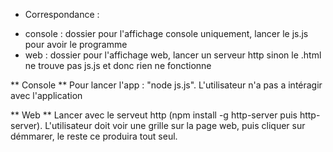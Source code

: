 * Correspondance : 
 - console : dossier pour l'affichage console uniquement, lancer le js.js pour avoir le programme
 - web : dossier pour l'affichage web, lancer un serveur http sinon le .html ne trouve pas js.js et donc rien ne fonctionne


** Console ** 
  Pour lancer l'app : "node js.js".
L'utilisateur n'a pas a intéragir avec l'application


** Web **
  Lancer avec le serveut http (npm install -g http-server puis http-server).
L'utilisateur doit voir une grille sur la page web, puis cliquer sur démmarer, le reste ce produira tout seul.
